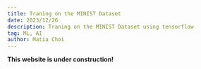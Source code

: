 ```yaml
---
title: Traning on the MINIST Dataset 
date: 2023/12/26
description: Traning on the MINIST Dataset using tensorflow
tag: ML, AI
author: Matia Choi
---
```


**This website is under construction!**